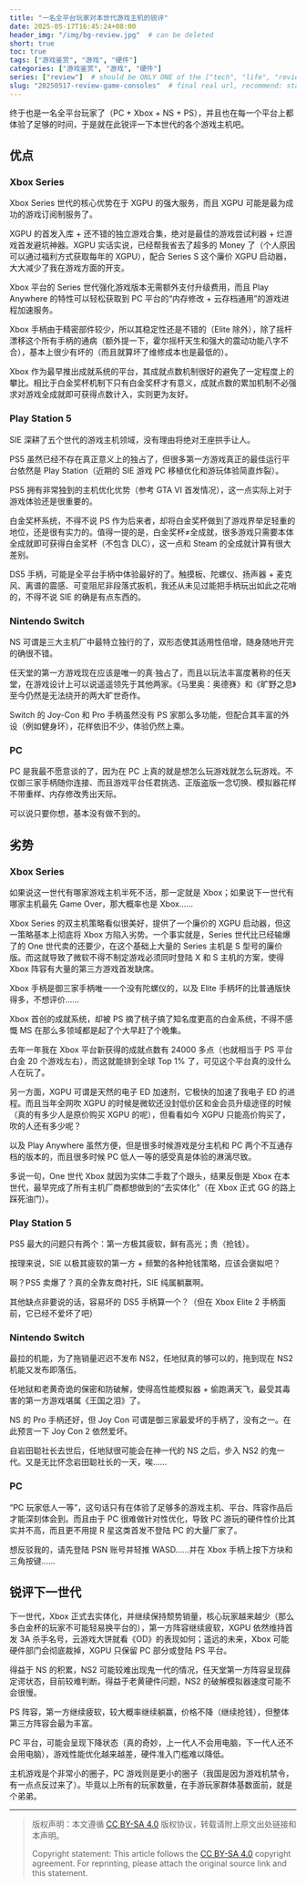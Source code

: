```yaml
---
title: "一名全平台玩家对本世代游戏主机的锐评"
date: 2025-05-17T16:45:24+08:00
header_img: "/img/bg-review.jpg"  # can be deleted
short: true
toc: true
tags: ["游戏鉴赏", "游戏", "硬件"]
categories: ["游戏鉴赏", "游戏", "硬件"]
series: ["review"]  # should be ONLY ONE of the ["tech", "life", "review"]
slug: "20250517-review-game-consoles"  # final real url, recommend: start by date, follow lower case words with hyphen splitter. E.g., `20230316-text-title`
---
```


终于也是一名全平台玩家了（PC + Xbox + NS + PS），并且也在每一个平台上都体验了足够的时间，于是就在此锐评一下本世代的各个游戏主机吧。

## 优点

### Xbox Series

Xbox Series 世代的核心优势在于 XGPU 的强大服务，而且 XGPU 可能是最为成功的游戏订阅制服务了。

XGPU 的首发入库 + 还不错的独立游戏合集，绝对是最佳的游戏尝试利器 + 烂游戏首发避坑神器。XGPU 实话实说，已经帮我省去了超多的 Money 了（个人原因可以通过福利方式获取每年的 XGPU），配合 Series S 这个廉价 XGPU 启动器，大大减少了我在游戏方面的开支。

Xbox 平台的 Series 世代强化游戏版本无需额外支付升级费用，而且 Play Anywhere 的特性可以轻松获取到 PC 平台的“内存修改 + 云存档通用”的游戏进程加速服务。

Xbox 手柄由于精密部件较少，所以其稳定性还是不错的（Elite 除外），除了摇杆漂移这个所有手柄的通病（额外提一下，霍尔摇杆天生和强大的震动功能八字不合），基本上很少有坏的（而且就算坏了维修成本也是最低的）。

Xbox 作为最早推出成就系统的平台，其成就点数机制很好的避免了一定程度上的攀比。相比于白金奖杯机制下只有白金奖杯才有意义，成就点数的累加机制不必强求对游戏全成就即可获得点数计入，实则更为友好。

### Play Station 5

SIE 深耕了五个世代的游戏主机领域，没有理由将绝对王座拱手让人。

PS5 虽然已经不存在真正意义上的独占了，但很多第一方游戏真正的最佳运行平台依然是 Play Station（近期的 SIE 游戏 PC 移植优化和游玩体验简直炸裂）。

PS5 拥有非常独到的主机优化优势（参考 GTA VI 首发情况），这一点实际上对于游戏体验还是很重要的。

白金奖杯系统，不得不说 PS 作为后来者，却将白金奖杯做到了游戏界举足轻重的地位，还是很有实力的。值得一提的是，白金奖杯≠全成就，很多游戏只需要本体全成就即可获得白金奖杯（不包含 DLC），这一点和 Steam 的全成就计算有很大差别。

DS5 手柄，可能是全平台手柄中体验最好的了。触摸板、陀螺仪、扬声器 + 麦克风、离谱的震感、可变阻尼非段落式扳机，我还从未见过能把手柄玩出如此之花哨的，不得不说 SIE 的确是有点东西的。

### Nintendo Switch

NS 可谓是三大主机厂中最特立独行的了，双形态使其适用性倍增，随身随地开完的确很不错。

任天堂的第一方游戏现在应该是唯一的真·独占了，而且以玩法丰富度著称的任天堂，在游戏设计上可以说遥遥领先于其他两家。《马里奥：奥德赛》和《旷野之息》至今仍然是无法绕开的两大旷世奇作。

Switch 的 Joy-Con 和 Pro 手柄虽然没有 PS 家那么多功能，但配合其丰富的外设（例如健身环），花样依旧不少，体验仍然上乘。

### PC

PC 是我最不愿意谈的了，因为在 PC 上真的就是想怎么玩游戏就怎么玩游戏。不仅御三家手柄随你连接、而且游戏平台任君挑选、正版盗版一念切换、模拟器花样不带重样、内存修改秀出天际。

可以说只要你想，基本没有做不到的。

## 劣势

### Xbox Series

如果说这一世代有哪家游戏主机半死不活，那一定就是 Xbox；如果说下一世代有哪家主机最先 Game Over，那大概率也是 Xbox……

Xbox Series 的双主机策略看似很美好，提供了一个廉价的 XGPU 启动器，但这一策略基本上彻底将 Xbox 方陷入劣势。一个事实就是，Series 世代比已经输爆了的 One 世代卖的还要少，在这个基础上大量的 Series 主机是 S 型号的廉价版。而这就导致了微软不得不制定游戏必须同时登陆 X 和 S 主机的方案，使得 Xbox 阵容有大量的第三方游戏首发缺席。

Xbox 手柄是御三家手柄唯一一个没有陀螺仪的，以及 Elite 手柄坏的比普通版快得多，不想评价……

Xbox 首创的成就系统，却被 PS 摘了桃子搞了知名度更高的白金系统，不得不感慨 MS 在那么多领域都是起了个大早赶了个晚集。

去年一年我在 Xbox 平台新获得的成就点数有 24000 多点（也就相当于 PS 平台白金 20 个游戏左右），而这就能排到全球 Top 1% 了，可见这个平台真的没什么人在玩了。

另一方面，XGPU 可谓是天然的电子 ED 加速剂，它极快的加速了我电子 ED 的进程。而且当年全网吹 XGPU 的时候是微软还没封低价区和金会员升级途径的时候（真的有多少人是原价购买 XGPU 的呢），但看看如今 XGPU 只能高价购买了，吹的人还有多少呢？

以及 Play Anywhere 虽然方便，但是很多时候游戏是分主机和 PC 两个不互通存档的版本的，而且很多时候 PC 低人一等的感受真是体验的淋漓尽致。

多说一句，One 世代 Xbox 就因为实体二手栽了个跟头，结果反倒是 Xbox 在本世代，最早完成了所有主机厂商都想做到的“去实体化”（在 Xbox 正式 GG 的路上踩死油门）。

### Play Station 5

PS5 最大的问题只有两个：第一方极其疲软，鲜有高光；贵（抢钱）。

按理来说，SIE 以极其疲软的第一方 + 频繁的各种抢钱策略，应该会褒姒吧？

啊？PS5 卖爆了？真的全靠友商衬托，SIE 纯属躺赢啊。

其他缺点非要说的话，容易坏的 DS5 手柄算一个？（但在 Xbox Elite 2 手柄面前，它已经不爱坏了吧）

### Nintendo Switch

最拉的机能，为了拖销量迟迟不发布 NS2，任地狱真的够可以的，拖到现在 NS2 机能又发布即落伍。

任地狱和老黄奇诡的保密和防破解，使得高性能模拟器 + 偷跑满天飞，最受其毒害的第一方游戏堪属《王国之泪》了。

NS 的 Pro 手柄还好，但 Joy Con 可谓是御三家最爱坏的手柄了，没有之一。在此预言一下 Joy Con 2 依然爱坏。

自岩田聪社长去世后，任地狱很可能会在神一代的 NS 之后，步入 NS2 的鬼一代。又是无比怀念岩田聪社长的一天，唉……

### PC

“PC 玩家低人一等”，这句话只有在体验了足够多的游戏主机、平台、阵容作品后才能深刻体会到。而且由于 PC 很难做针对性优化，导致 PC 游玩的硬件性价比其实并不高，而且更不用提 R 星这类首发不登陆 PC 的大量厂家了。

想反驳我的，请先登陆 PSN 账号并轻推 WASD……并在 Xbox 手柄上按下方块和三角按键……

## 锐评下一世代

下一世代，Xbox 正式去实体化，并继续保持颓势销量，核心玩家越来越少（那么多白金杯的玩家不可能轻易换平台的），第一方阵容继续疲软，XGPU 依然维持首发 3A 杀手名号，云游戏大饼就看《OD》的表现如何；遥远的未来，Xbox 可能硬件部门会彻底裁掉，XGPU 只保留 PC 部分或登陆 PS 平台。

得益于 NS 的积累，NS2 可能较难出现鬼一代的情况，任天堂第一方阵容呈现薛定谔状态，目前较难判断。得益于老黄硬件问题，NS2 的破解模拟器速度可能不会很慢。

PS 阵容，第一方继续疲软，较大概率继续躺赢，价格不降（继续抢钱），但整体第三方阵容会最为丰富。

PC 平台，可能会呈现下降状态（真的奇妙，上一代人不会用电脑，下一代人还不会用电脑），游戏性能优化越来越差，硬件准入门槛难以降低。

主机游戏是个非常小的圈子，PC 游戏则是更小的圈子（我国是因为游戏机禁令，有一点点反过来了）。毕竟以上所有的玩家数量，在手游玩家群体基数面前，就是个弟弟。

---

> 版权声明：本文遵循 [CC BY-SA 4.0](https://creativecommons.org/licenses/by-sa/4.0/deed.zh) 版权协议，转载请附上原文出处链接和本声明。
>
> Copyright statement: This article follows the [CC BY-SA 4.0](https://creativecommons.org/licenses/by-sa/4.0/deed.en) copyright agreement. For reprinting, please attach the original source link and this statement.

